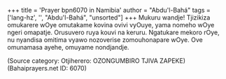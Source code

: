 +++
title = 'Prayer bpn6070 in Namibia'
author = "Abdu'l-Bahá"
tags = ['lang-hz', '', "Abdu'l-Bahá", "unsorted"]
+++
Mukuru wandje! Tjizikiza omukarere wOye omutakame kovina ovivi vyOuye, yama nomeho wOye ngeri omapatje. Orusuvero ruya kouvi na keruru. Ngatukare mekoro rOye, nu nyandisa omitima vyawo nozoverise zomouhonapare wOye. Ove omunamasa ayehe,  omuyame nondjandje.

(Source category: Otjiherero: OZONGUMBIRO TJIVA ZAPEKE)
(Bahaiprayers.net ID: 6070)
